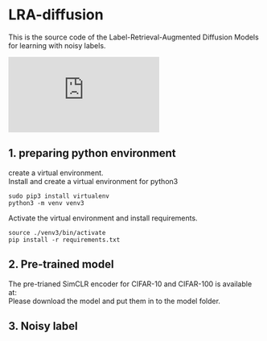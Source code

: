 # LRA-diffusion
This is the source code of the Label-Retrieval-Augmented Diffusion Models for learning with noisy labels.

![label generation on CIFAR10](https://github.com/AnonymousLRA/LRA-diffusion/files/10512654/DDIM_TSNE.pdf)

## 1. preparing python environment
create a virtual environment.<br />
Install and create a virtual environment for python3
```
sudo pip3 install virtualenv
python3 -m venv venv3
```
Activate the virtual environment and install requirements.<br />
```
source ./venv3/bin/activate
pip install -r requirements.txt
```

## 2. Pre-trained model
The pre-trianed SimCLR encoder for CIFAR-10 and CIFAR-100 is available at: <br />
Please download the model and put them in to the model folder.

## 3. Noisy label

